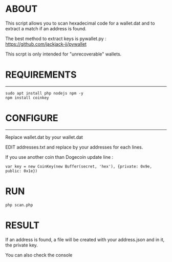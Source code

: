 # ABOUT
This script allows you to scan hexadecimal code for a wallet.dat and to extract a match if an address is found.

The best method to extract keys is pywallet.py : https://github.com/jackjack-jj/pywallet

This scrpt is only intended for "unrecoverable" wallets.

# REQUIREMENTS
---------------------
```
sudo apt install php nodejs npm -y
npm install coinkey
```

# CONFIGURE
---------------------
Replace wallet.dat by your wallet.dat

EDIT addresses.txt and replace by your addresses for each lines.

If you use another coin than Dogecoin update line :
```
var key = new CoinKey(new Buffer(secret, 'hex'), {private: 0x9e, public: 0x1e})
```

# RUN
```
php scan.php
```

# RESULT
If an address is found, a file will be created with your address.json and in it, the private key.

You can also check the console

